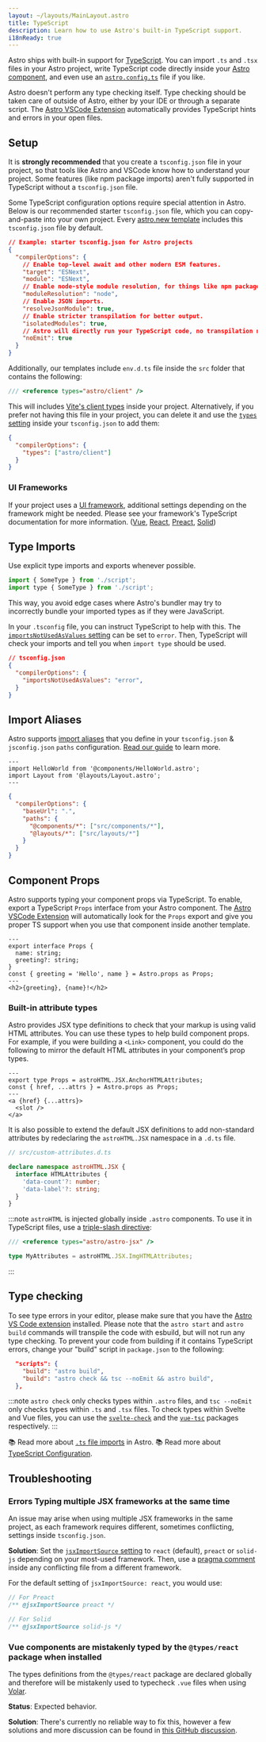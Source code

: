```yaml
---
layout: ~/layouts/MainLayout.astro
title: TypeScript
description: Learn how to use Astro's built-in TypeScript support.
i18nReady: true
---
```


Astro ships with built-in support for [TypeScript](https://www.typescriptlang.org/). You can import `.ts` and `.tsx` files in your Astro project, write TypeScript code directly inside your [Astro component](/en/core-concepts/astro-components/#the-component-script), and even use an [`astro.config.ts`](/en/guides/configuring-astro/#the-astro-config-file) file if you like.

Astro doesn't perform any type checking itself. Type checking should be taken care of outside of Astro, either by your IDE or through a separate script. The [Astro VSCode Extension](/en/editor-setup/) automatically provides TypeScript hints and errors in your open files.

## Setup

It is **strongly recommended** that you create a `tsconfig.json` file in your project, so that tools like Astro and VSCode know how to understand your project. Some features (like npm package imports) aren't fully supported in TypeScript without a `tsconfig.json` file.

Some TypeScript configuration options require special attention in Astro. Below is our recommended starter `tsconfig.json` file, which you can copy-and-paste into your own project. Every [astro.new template](https://astro.new/) includes this `tsconfig.json` file by default.

```json title="tsconfig.json"
// Example: starter tsconfig.json for Astro projects
{
  "compilerOptions": {
    // Enable top-level await and other modern ESM features.
    "target": "ESNext",
    "module": "ESNext",
    // Enable node-style module resolution, for things like npm package imports.
    "moduleResolution": "node",
    // Enable JSON imports.
    "resolveJsonModule": true,
    // Enable stricter transpilation for better output.
    "isolatedModules": true,
    // Astro will directly run your TypeScript code, no transpilation needed.
    "noEmit": true
  }
}
```

Additionally, our templates include `env.d.ts` file inside the `src` folder that contains the following:

```typescript title="env.d.ts"
/// <reference types="astro/client" />
```

This will includes [Vite's client types](https://vitejs.dev/guide/features.html#client-types) inside your project. Alternatively, if you prefer not having this file in your project, you can delete it and use the [`types` setting](https://www.typescriptlang.org/tsconfig#types) inside your `tsconfig.json` to add them:

```json title="tsconfig.json"
{
  "compilerOptions": {
    "types": ["astro/client"]
  }
}
```

### UI Frameworks

If your project uses a [UI framework](/en/core-concepts/framework-components/), additional settings depending on the framework might be needed. Please see your framework's TypeScript documentation for more information. ([Vue](https://vuejs.org/guide/typescript/overview.html#using-vue-with-typescript), [React](https://reactjs.org/docs/static-type-checking.html), [Preact](https://preactjs.com/guide/v10/typescript), [Solid](https://www.solidjs.com/guides/typescript))

## Type Imports

Use explicit type imports and exports whenever possible. 

```js del={1} ins={2} ins="type"
import { SomeType } from './script';
import type { SomeType } from './script';
```
This way, you avoid edge cases where Astro's bundler may try to incorrectly bundle your imported types as if they were JavaScript.

In your `.tsconfig` file, you can instruct TypeScript to help with this. The [`importsNotUsedAsValues` setting](https://www.typescriptlang.org/tsconfig#importsNotUsedAsValues) can be set to `error`. Then, TypeScript will check your imports and tell you when  `import type` should be used.

```json ins={4}
// tsconfig.json
{
  "compilerOptions": {
    "importsNotUsedAsValues": "error",
  }
}
```

## Import Aliases

Astro supports [import aliases](/en/guides/aliases/) that you define in your `tsconfig.json` & `jsconfig.json` `paths` configuration. [Read our guide](/en/guides/aliases/) to learn more.


```astro title="src/pages/about/nate.astro" "@components" "@layouts"
---
import HelloWorld from '@components/HelloWorld.astro';
import Layout from '@layouts/Layout.astro';
---
```

```json title="tsconfig.json" {5-6}
{
  "compilerOptions": {
    "baseUrl": ".",
    "paths": {
      "@components/*": ["src/components/*"],
      "@layouts/*": ["src/layouts/*"]
    }
  }
}
```

## Component Props

Astro supports typing your component props via TypeScript. To enable, export a TypeScript `Props` interface from your Astro component. The [Astro VSCode Extension](/en/editor-setup/) will automatically look for the `Props` export and give you proper TS support when you use that component inside another template.

```astro title="src/components/HelloProps.astro" ins={2-5} ins="as Props"
---
export interface Props {
  name: string;
  greeting?: string;
}
const { greeting = 'Hello', name } = Astro.props as Props;
---
<h2>{greeting}, {name}!</h2>
```

### Built-in attribute types

Astro provides JSX type definitions to check that your markup is using valid HTML attributes. You can use these types to help build component props. For example, if you were building a `<Link>` component, you could do the following to mirror the default HTML attributes in your component’s prop types.

```astro title="src/components/Link.astro" ins={2} ins="as Props"
---
export type Props = astroHTML.JSX.AnchorHTMLAttributes;
const { href, ...attrs } = Astro.props as Props;
---
<a {href} {...attrs}>
  <slot />
</a>
```

It is also possible to extend the default JSX definitions to add non-standard attributes by redeclaring the `astroHTML.JSX` namespace in a `.d.ts` file.

```ts
// src/custom-attributes.d.ts

declare namespace astroHTML.JSX {
  interface HTMLAttributes {
    'data-count'?: number;
    'data-label'?: string;
  }
}
```

:::note
`astroHTML` is injected globally inside `.astro` components. To use it in TypeScript files, use a [triple-slash directive](https://www.typescriptlang.org/docs/handbook/triple-slash-directives.html):

```ts
/// <reference types="astro/astro-jsx" />

type MyAttributes = astroHTML.JSX.ImgHTMLAttributes;
```
:::

## Type checking

To see type errors in your editor, please make sure that you have the [Astro VS Code extension](/en/editor-setup/) installed. Please note that the `astro start` and `astro build` commands will transpile the code with esbuild, but will not run any type checking. To prevent your code from building if it contains TypeScript errors, change your "build" script in `package.json` to the following:

```json title="package.json" del={2} ins={3} ins="astro check && tsc --noEmit && "
  "scripts": {
    "build": "astro build",
    "build": "astro check && tsc --noEmit && astro build",
  },
```

:::note
`astro check` only checks types within `.astro` files, and `tsc --noEmit` only checks types within `.ts` and `.tsx` files. To check types within Svelte and Vue files, you can use the [`svelte-check`](https://www.npmjs.com/package/svelte-check) and the [`vue-tsc`](https://www.npmjs.com/package/vue-tsc) packages respectively.
:::

📚 Read more about [`.ts` file imports](/en/guides/imports/#typescript) in Astro.
📚 Read more about [TypeScript Configuration](https://www.typescriptlang.org/tsconfig/).

## Troubleshooting

### Errors Typing multiple JSX frameworks at the same time

An issue may arise when using multiple JSX frameworks in the same project, as each framework requires different, sometimes conflicting, settings inside `tsconfig.json`.

**Solution**: Set the [`jsxImportSource` setting](https://www.typescriptlang.org/tsconfig#jsxImportSource) to `react` (default), `preact` or `solid-js` depending on your most-used framework. Then, use a [pragma comment](https://www.typescriptlang.org/docs/handbook/jsx.html#configuring-jsx) inside any conflicting file from a different framework.

For the default setting of `jsxImportSource: react`, you would use:

```jsx
// For Preact
/** @jsxImportSource preact */

// For Solid
/** @jsxImportSource solid-js */
```

### Vue components are mistakenly typed by the `@types/react` package when installed

The types definitions from the `@types/react` package are declared globally and therefore will be mistakenly used to typecheck `.vue` files when using [Volar](https://github.com/johnsoncodehk/volar).

**Status**: Expected behavior.

**Solution**: There's currently no reliable way to fix this, however a few solutions and more discussion can be found in [this GitHub discussion](https://github.com/johnsoncodehk/volar/discussions/592).
